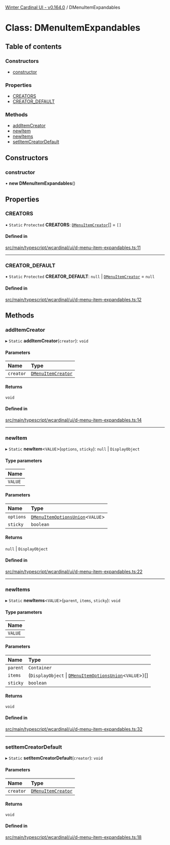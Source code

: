 [Winter Cardinal UI - v0.164.0](../index.md) / DMenuItemExpandables

# Class: DMenuItemExpandables

## Table of contents

### Constructors

- [constructor](DMenuItemExpandables.md#constructor)

### Properties

- [CREATORS](DMenuItemExpandables.md#creators)
- [CREATOR\_DEFAULT](DMenuItemExpandables.md#creator_default)

### Methods

- [addItemCreator](DMenuItemExpandables.md#additemcreator)
- [newItem](DMenuItemExpandables.md#newitem)
- [newItems](DMenuItemExpandables.md#newitems)
- [setItemCreatorDefault](DMenuItemExpandables.md#setitemcreatordefault)

## Constructors

### constructor

• **new DMenuItemExpandables**()

## Properties

### CREATORS

▪ `Static` `Protected` **CREATORS**: [`DMenuItemCreator`](../index.md#dmenuitemcreator)[] = `[]`

#### Defined in

[src/main/typescript/wcardinal/ui/d-menu-item-expandables.ts:11](https://github.com/winter-cardinal/winter-cardinal-ui/blob/v0.164.0/src/main/typescript/wcardinal/ui/d-menu-item-expandables.ts#L11)

___

### CREATOR\_DEFAULT

▪ `Static` `Protected` **CREATOR\_DEFAULT**: ``null`` \| [`DMenuItemCreator`](../index.md#dmenuitemcreator) = `null`

#### Defined in

[src/main/typescript/wcardinal/ui/d-menu-item-expandables.ts:12](https://github.com/winter-cardinal/winter-cardinal-ui/blob/v0.164.0/src/main/typescript/wcardinal/ui/d-menu-item-expandables.ts#L12)

## Methods

### addItemCreator

▸ `Static` **addItemCreator**(`creator`): `void`

#### Parameters

| Name | Type |
| :------ | :------ |
| `creator` | [`DMenuItemCreator`](../index.md#dmenuitemcreator) |

#### Returns

`void`

#### Defined in

[src/main/typescript/wcardinal/ui/d-menu-item-expandables.ts:14](https://github.com/winter-cardinal/winter-cardinal-ui/blob/v0.164.0/src/main/typescript/wcardinal/ui/d-menu-item-expandables.ts#L14)

___

### newItem

▸ `Static` **newItem**<`VALUE`\>(`options`, `sticky`): ``null`` \| `DisplayObject`

#### Type parameters

| Name |
| :------ |
| `VALUE` |

#### Parameters

| Name | Type |
| :------ | :------ |
| `options` | [`DMenuItemOptionsUnion`](../index.md#dmenuitemoptionsunion)<`VALUE`\> |
| `sticky` | `boolean` |

#### Returns

``null`` \| `DisplayObject`

#### Defined in

[src/main/typescript/wcardinal/ui/d-menu-item-expandables.ts:22](https://github.com/winter-cardinal/winter-cardinal-ui/blob/v0.164.0/src/main/typescript/wcardinal/ui/d-menu-item-expandables.ts#L22)

___

### newItems

▸ `Static` **newItems**<`VALUE`\>(`parent`, `items`, `sticky`): `void`

#### Type parameters

| Name |
| :------ |
| `VALUE` |

#### Parameters

| Name | Type |
| :------ | :------ |
| `parent` | `Container` |
| `items` | (`DisplayObject` \| [`DMenuItemOptionsUnion`](../index.md#dmenuitemoptionsunion)<`VALUE`\>)[] |
| `sticky` | `boolean` |

#### Returns

`void`

#### Defined in

[src/main/typescript/wcardinal/ui/d-menu-item-expandables.ts:32](https://github.com/winter-cardinal/winter-cardinal-ui/blob/v0.164.0/src/main/typescript/wcardinal/ui/d-menu-item-expandables.ts#L32)

___

### setItemCreatorDefault

▸ `Static` **setItemCreatorDefault**(`creator`): `void`

#### Parameters

| Name | Type |
| :------ | :------ |
| `creator` | [`DMenuItemCreator`](../index.md#dmenuitemcreator) |

#### Returns

`void`

#### Defined in

[src/main/typescript/wcardinal/ui/d-menu-item-expandables.ts:18](https://github.com/winter-cardinal/winter-cardinal-ui/blob/v0.164.0/src/main/typescript/wcardinal/ui/d-menu-item-expandables.ts#L18)
